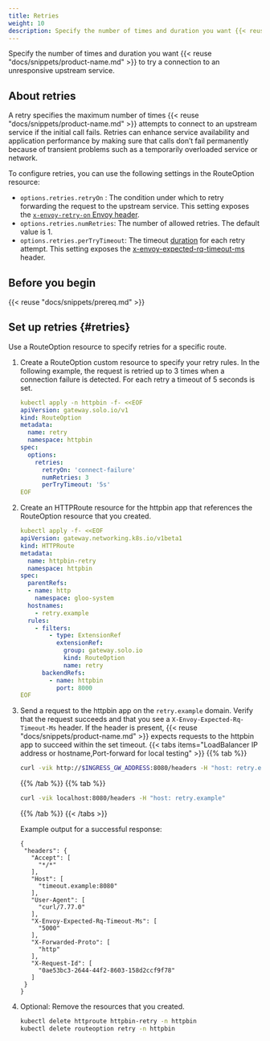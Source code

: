 ```yaml
---
title: Retries
weight: 10
description: Specify the number of times and duration you want {{< reuse "docs/snippets/product-name.md" >}} to try a connection to an unresponsive upstream service.
---
```


Specify the number of times and duration you want {{< reuse "docs/snippets/product-name.md" >}} to try a connection to an unresponsive upstream service.

## About retries

A retry specifies the maximum number of times {{< reuse "docs/snippets/product-name.md" >}} attempts to connect to an upstream service if the initial call fails. Retries can enhance service availability and application performance by making sure that calls don’t fail permanently because of transient problems such as a temporarily overloaded service or network.

To configure retries, you can use the following settings in the RouteOption resource: 
- `options.retries.retryOn` : The condition under which to retry forwarding the request to the upstream service. This setting exposes the [`x-envoy-retry-on` Envoy header](https://www.envoyproxy.io/docs/envoy/latest/configuration/http/http_filters/router_filter#x-envoy-retry-on). 
- `options.retries.numRetries`: The number of allowed retries. The default value is 1.  
- `options.retries.perTryTimeout`: The timeout [duration](https://protobuf.dev/reference/protobuf/google.protobuf/#duration) for each retry attempt. This setting exposes the [x-envoy-expected-rq-timeout-ms](https://www.envoyproxy.io/docs/envoy/latest/configuration/http/http_filters/router_filter#x-envoy-expected-rq-timeout-ms) header.

## Before you begin

{{< reuse "docs/snippets/prereq.md" >}}

## Set up retries {#retries}
   
Use a RouteOption resource to specify retries for a specific route. 

1. Create a RouteOption custom resource to specify your retry rules. In the following example, the request is retried up to 3 times when a connection failure is detected. For each retry a timeout of 5 seconds is set. 
   ```yaml
   kubectl apply -n httpbin -f- <<EOF
   apiVersion: gateway.solo.io/v1
   kind: RouteOption
   metadata:
     name: retry
     namespace: httpbin
   spec:
     options:
       retries:
         retryOn: 'connect-failure'
         numRetries: 3
         perTryTimeout: '5s'
   EOF
   ```

2. Create an HTTPRoute resource for the httpbin app that references the RouteOption resource that you created. 
   ```yaml
   kubectl apply -f- <<EOF
   apiVersion: gateway.networking.k8s.io/v1beta1
   kind: HTTPRoute
   metadata:
     name: httpbin-retry
     namespace: httpbin
   spec:
     parentRefs:
     - name: http
       namespace: gloo-system
     hostnames:
       - retry.example
     rules:
       - filters:
           - type: ExtensionRef
             extensionRef:
               group: gateway.solo.io
               kind: RouteOption
               name: retry
         backendRefs:
           - name: httpbin
             port: 8000
   EOF
   ```

3. Send a request to the httpbin app on the `retry.example` domain. Verify that the request succeeds and that you see a `X-Envoy-Expected-Rq-Timeout-Ms` header. If the header is present, {{< reuse "docs/snippets/product-name.md" >}} expects requests to the httpbin app to succeed within the set timeout. 
   {{< tabs items="LoadBalancer IP address or hostname,Port-forward for local testing" >}}
   {{% tab  %}}
   ```sh
   curl -vik http://$INGRESS_GW_ADDRESS:8080/headers -H "host: retry.example:8080"
   ```
   {{% /tab %}}
   {{% tab %}}
   ```sh
   curl -vik localhost:8080/headers -H "host: retry.example"
   ```
   {{% /tab %}}
   {{< /tabs >}}

   Example output for a successful response: 
   ```console {hl_lines=[12,13]}
   {
    "headers": {
      "Accept": [
        "*/*"
      ],
      "Host": [
        "timeout.example:8080"
      ],
      "User-Agent": [
        "curl/7.77.0"
      ],
      "X-Envoy-Expected-Rq-Timeout-Ms": [
        "5000"
      ],
      "X-Forwarded-Proto": [
        "http"
      ],
      "X-Request-Id": [
        "0ae53bc3-2644-44f2-8603-158d2ccf9f78"
      ]
    }
   }
   ```

4. Optional: Remove the resources that you created. 
   ```sh
   kubectl delete httproute httpbin-retry -n httpbin
   kubectl delete routeoption retry -n httpbin
   ```



